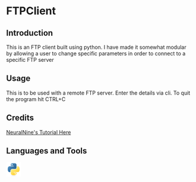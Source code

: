 # FTPClient

## Introduction

This is an FTP client built using python. I have made it somewhat modular by allowing a user to change specific parameters in order to connect to a specific FTP server

## Usage

This is to be used with a remote FTP server. Enter the details via cli. To quit the program hit CTRL+C


## Credits

[NeuralNine's Tutorial Here](https://www.youtube.com/watch?v=aTS7FBz3KLI)

## Languages and Tools

<p align="left"> <a href="https://www.python.org" target="_blank"> <img src="https://raw.githubusercontent.com/devicons/devicon/master/icons/python/python-original.svg" alt="python" width="40" height="40"/>


